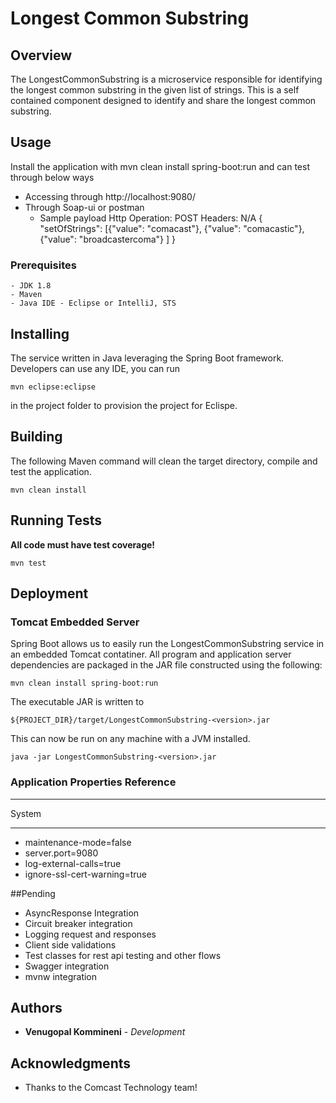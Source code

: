 # Longest Common Substring

## Overview

The LongestCommonSubstring is a microservice responsible for identifying the longest common substring in the given list of strings. This is a self contained component designed to identify and share the longest common substring.

## Usage
 Install the application with mvn clean install spring-boot:run and can test through below ways
- Accessing through http://localhost:9080/
- Through Soap-ui or postman
    - Sample payload
    Http Operation: POST
    Headers: N/A
    {  
    	"setOfStrings": [{"value": "comacast"},
    	{"value": "comacastic"},
    	{"value": "broadcastercoma"}
    	] 
    }




### Prerequisites


```
- JDK 1.8
- Maven
- Java IDE - Eclipse or IntelliJ, STS
```


## Installing

The service written in Java leveraging the Spring Boot framework. Developers can use any IDE, you can run 

```
mvn eclipse:eclipse
```
in the project folder to provision the project for Eclispe.

## Building

The following Maven command will clean the target directory, compile and test the application.


```
mvn clean install
```

## Running Tests

**All code must have test coverage!**

```
mvn test
```

## Deployment

### Tomcat Embedded Server

Spring Boot allows us to easily run the LongestCommonSubstring service in an embedded Tomcat contatiner. All program and application server dependencies are packaged in the JAR file constructed using the following:

```
mvn clean install spring-boot:run
```
The executable JAR is written to 

```
${PROJECT_DIR}/target/LongestCommonSubstring-<version>.jar
```

This can now be run on any machine with a JVM installed.

```
java -jar LongestCommonSubstring-<version>.jar
```



### Application Properties Reference



***
System
***
- maintenance-mode=false
- server.port=9080
- log-external-calls=true
- ignore-ssl-cert-warning=true

##Pending
- AsyncResponse Integration
- Circuit breaker integration
- Logging request and responses
- Client side validations
- Test classes for rest api testing and other flows
- Swagger integration
- mvnw integration

## Authors

* **Venugopal Kommineni** - *Development* 


## Acknowledgments

* Thanks to the Comcast Technology team!